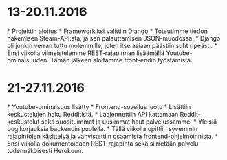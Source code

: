 <h1> 13-20.11.2016 </h1>
* Projektin aloitus
* Frameworkiksi valittiin Django
* Toteutimme tiedon hakemisen Steam-API:sta, ja sen palauttamisen JSON-muodossa. 
* Django oli jonkin verran tuttu molemmille, joten itse asiaan päästiin suht ripeästi.
* Ensi viikolla viimeistelemme REST-rajapinnan lisäämällä Youtube-ominaisuuden. Tämän jälkeen aloitamme front-endin työstämistä.

<h1> 21-27.11.2016 </h1>
* Youtube-ominaisuus lisätty
* Frontend-sovellus luotu
* Lisättiin keskustelujen haku Redditistä.
* Laajennettiin API kattamaan Reddit-keskustelut sekä suosituimmat ja uusimmat haut palvelussamme.
* Yleisiä bugikorjauksia backendin puolella.
* Tällä viikolla opittiin syvemmin rajapintojen käsittelyä ja vahvistettiin osaamista frontend-ohjelmoinnista.
* Ensi viikolla dokumentoidaan REST-rajapinta sekä siirretään palvelu todennäköisesti Herokuun.
